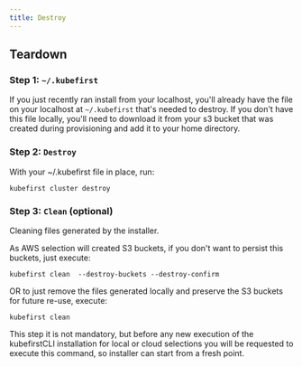 ```yaml
---
title: Destroy
---
```


## Teardown

### Step 1: `~/.kubefirst`

If you just recently ran install from your localhost, you'll already have the file on your localhost at `~/.kubefirst` that's needed to destroy. If you don't have this file locally, you'll need to download it from your s3 bucket that was created during provisioning and add it to your home directory.

### Step 2: `Destroy`

With your ~/.kubefirst file in place, run:

```shell
kubefirst cluster destroy
```

### Step 3: `Clean` (optional)

Cleaning files generated by the installer.

As AWS selection will created S3 buckets, if you don't want to persist this buckets, just execute:

```shell
kubefirst clean  --destroy-buckets --destroy-confirm
```

OR to just remove the files generated locally and preserve the S3 buckets for future re-use, execute:

```shell
kubefirst clean
```

This step it is not mandatory, but before any new execution of the kubefirstCLI installation for local or cloud selections you will be requested to execute this command, so installer can start from a fresh point.
